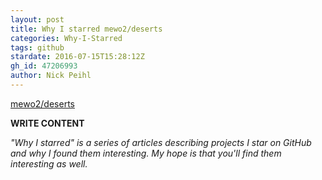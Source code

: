 ```yaml
---
layout: post
title: Why I starred mewo2/deserts
categories: Why-I-Starred
tags: github
stardate: 2016-07-15T15:28:12Z
gh_id: 47206993
author: Nick Peihl
---
```


[mewo2/deserts](star.repo.html_url)

**WRITE CONTENT**

*"Why I starred" is a series of articles describing projects I star on GitHub and why I found them interesting. My hope is that you'll find them interesting as well.*


